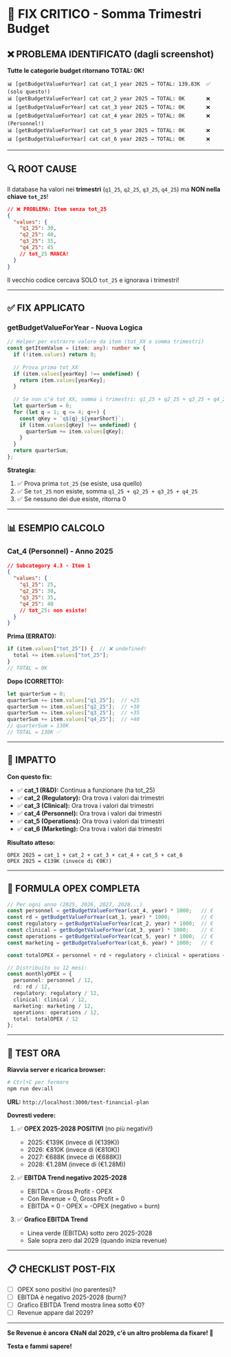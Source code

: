 # 🔧 FIX CRITICO - Somma Trimestri Budget

## ❌ PROBLEMA IDENTIFICATO (dagli screenshot)

**Tutte le categorie budget ritornano TOTAL: 0K!**

```
📊 [getBudgetValueForYear] cat cat_1 year 2025 → TOTAL: 139.83K  ✅ (solo questo!)
📊 [getBudgetValueForYear] cat cat_2 year 2025 → TOTAL: 0K       ❌
📊 [getBudgetValueForYear] cat cat_3 year 2025 → TOTAL: 0K       ❌
📊 [getBudgetValueForYear] cat cat_4 year 2025 → TOTAL: 0K       ❌ (Personnel!)
📊 [getBudgetValueForYear] cat cat_5 year 2025 → TOTAL: 0K       ❌
📊 [getBudgetValueForYear] cat cat_6 year 2025 → TOTAL: 0K       ❌
```

---

## 🔍 ROOT CAUSE

Il database ha valori nei **trimestri** (`q1_25`, `q2_25`, `q3_25`, `q4_25`) ma **NON nella chiave `tot_25`**!

```json
// ❌ PROBLEMA: Item senza tot_25
{
  "values": {
    "q1_25": 30,
    "q2_25": 40,
    "q3_25": 35,
    "q4_25": 45
    // tot_25 MANCA!
  }
}
```

Il vecchio codice cercava SOLO `tot_25` e ignorava i trimestri!

---

## ✅ FIX APPLICATO

### **getBudgetValueForYear - Nuova Logica**

```typescript
// Helper per estrarre valore da item (tot_XX o somma trimestri)
const getItemValue = (item: any): number => {
  if (!item.values) return 0;
  
  // Prova prima tot_XX
  if (item.values[yearKey] !== undefined) {
    return item.values[yearKey];
  }
  
  // Se non c'è tot_XX, somma i trimestri: q1_25 + q2_25 + q3_25 + q4_25
  let quarterSum = 0;
  for (let q = 1; q <= 4; q++) {
    const qKey = `q${q}_${yearShort}`;
    if (item.values[qKey] !== undefined) {
      quarterSum += item.values[qKey];
    }
  }
  return quarterSum;
};
```

**Strategia:**
1. ✅ Prova prima `tot_25` (se esiste, usa quello)
2. ✅ Se `tot_25` non esiste, somma `q1_25 + q2_25 + q3_25 + q4_25`
3. ✅ Se nessuno dei due esiste, ritorna 0

---

## 📊 ESEMPIO CALCOLO

### Cat_4 (Personnel) - Anno 2025

```json
// Subcategory 4.3 - Item 1
{
  "values": {
    "q1_25": 25,
    "q2_25": 30,
    "q3_25": 35,
    "q4_25": 40
    // tot_25: non esiste!
  }
}
```

**Prima (ERRATO):**
```typescript
if (item.values["tot_25"]) {  // ❌ undefined!
  total += item.values["tot_25"];
}
// TOTAL = 0K
```

**Dopo (CORRETTO):**
```typescript
let quarterSum = 0;
quarterSum += item.values["q1_25"];  // +25
quarterSum += item.values["q2_25"];  // +30
quarterSum += item.values["q3_25"];  // +35
quarterSum += item.values["q4_25"];  // +40
// quarterSum = 130K
// TOTAL = 130K ✅
```

---

## 🎯 IMPATTO

**Con questo fix:**
- ✅ **cat_1 (R&D):** Continua a funzionare (ha tot_25)
- ✅ **cat_2 (Regulatory):** Ora trova i valori dai trimestri
- ✅ **cat_3 (Clinical):** Ora trova i valori dai trimestri
- ✅ **cat_4 (Personnel):** Ora trova i valori dai trimestri
- ✅ **cat_5 (Operations):** Ora trova i valori dai trimestri
- ✅ **cat_6 (Marketing):** Ora trova i valori dai trimestri

**Risultato atteso:**
```
OPEX 2025 = cat_1 + cat_2 + cat_3 + cat_4 + cat_5 + cat_6
OPEX 2025 = €139K (invece di €0K!)
```

---

## 🧮 FORMULA OPEX COMPLETA

```typescript
// Per ogni anno (2025, 2026, 2027, 2028...)
const personnel = getBudgetValueForYear(cat_4, year) * 1000;   // €
const rd = getBudgetValueForYear(cat_1, year) * 1000;          // €
const regulatory = getBudgetValueForYear(cat_2, year) * 1000;  // €
const clinical = getBudgetValueForYear(cat_3, year) * 1000;    // €
const operations = getBudgetValueForYear(cat_5, year) * 1000;  // €
const marketing = getBudgetValueForYear(cat_6, year) * 1000;   // €

const totalOPEX = personnel + rd + regulatory + clinical + operations + marketing;

// Distribuito su 12 mesi:
const monthlyOPEX = {
  personnel: personnel / 12,
  rd: rd / 12,
  regulatory: regulatory / 12,
  clinical: clinical / 12,
  marketing: marketing / 12,
  operations: operations / 12,
  total: totalOPEX / 12
};
```

---

## 🚀 TEST ORA

**Riavvia server e ricarica browser:**
```bash
# Ctrl+C per fermare
npm run dev:all
```

**URL:** `http://localhost:3000/test-financial-plan`

**Dovresti vedere:**
1. ✅ **OPEX 2025-2028 POSITIVI** (no più negativi!)
   - 2025: €139K (invece di (€139K))
   - 2026: €810K (invece di (€810K))
   - 2027: €688K (invece di (€688K))
   - 2028: €1.28M (invece di (€1.28M))

2. ✅ **EBITDA Trend negativo 2025-2028**
   - EBITDA = Gross Profit - OPEX
   - Con Revenue = 0, Gross Profit = 0
   - EBITDA = 0 - OPEX = -OPEX (negativo = burn)

3. ✅ **Grafico EBITDA Trend**
   - Linea verde (EBITDA) sotto zero 2025-2028
   - Sale sopra zero dal 2029 (quando inizia revenue)

---

## 📋 CHECKLIST POST-FIX

- [ ] OPEX sono positivi (no parentesi)?
- [ ] EBITDA è negativo 2025-2028 (burn)?
- [ ] Grafico EBITDA Trend mostra linea sotto €0?
- [ ] Revenue appare dal 2029?

---

**Se Revenue è ancora €NaN dal 2029, c'è un altro problema da fixare! 🎯**

**Testa e fammi sapere!**
